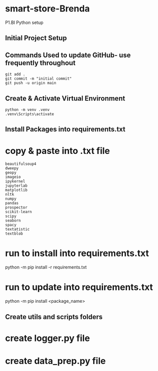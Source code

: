 # smart-store-Brenda
P1.BI Python setup

## Initial Project Setup
## Commands Used to update GitHub- use frequently throughout

```
git add .
git commit -m "initial commit"
git push -u origin main
```
## Create & Activate Virtual Environment

```
python -m venv .venv
.venv\Scripts\activate
```
## Install Packages into requirements.txt
# copy & paste into .txt file
```
beautifulsoup4
dweepy
geopy
imageio
ipykernel
jupyterlab
matplotlib
nltk
numpy
pandas
prospector
scikit-learn
scipy
seaborn
spacy
textatistic
textblob

```
# run to install into requirements.txt
python -m pip install -r requirements.txt

# run to update into requirements.txt
python -m pip install <package_name>

## Create utils and scripts folders
# create logger.py file
# create data_prep.py file




